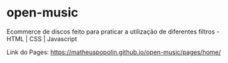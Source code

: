 # open-music
Ecommerce de discos feito para praticar a utilização de diferentes filtros - HTML | CSS | Javascript

Link do Pages: https://matheuspopolin.github.io/open-music/pages/home/
